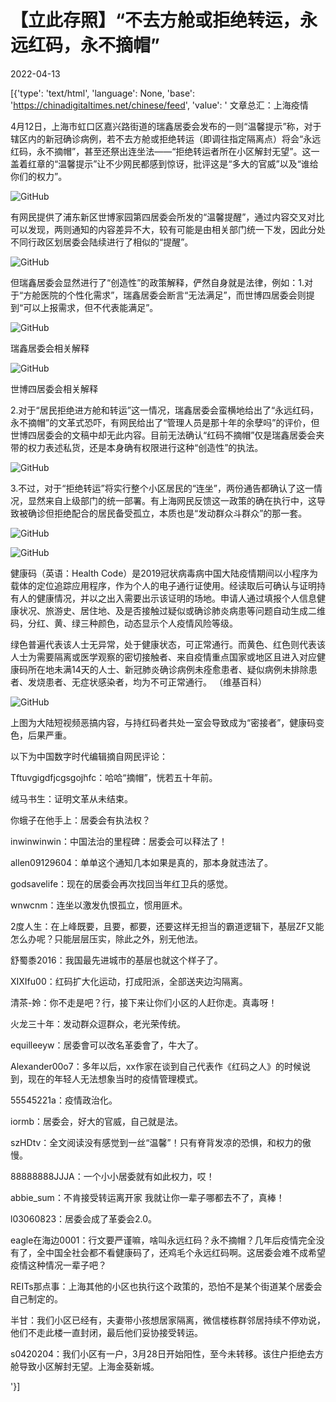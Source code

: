 # 【立此存照】“不去方舱或拒绝转运，永远红码，永不摘帽”

2022-04-13

[{'type': 'text/html', 'language': None, 'base': 'https://chinadigitaltimes.net/chinese/feed', 'value': ' 文章总汇：上海疫情













4月12日，上海市虹口区嘉兴路街道的瑞鑫居委会发布的一则“温馨提示”称，对于辖区内的新冠确诊病例，若不去方舱或拒绝转运（即调往指定隔离点）将会“永远红码，永不摘帽”，甚至还祭出连坐法——“拒绝转运者所在小区解封无望”。这一盖着红章的“温馨提示”让不少网民都感到惊讶，批评这是“多大的官威”以及“谁给你们的权力”。

![GitHub](https://chinadigitaltimes.net/chinese/files/2022/04/image-1649845517751.png)

有网民提供了浦东新区世博家园第四居委会所发的“温馨提醒”，通过内容交叉对比可以发现，两则通知的内容差异不大，较有可能是由相关部门统一下发，因此分处不同行政区划居委会陆续进行了相似的“提醒”。

![GitHub](https://chinadigitaltimes.net/chinese/files/2022/04/image-1649846008100.png)

但瑞鑫居委会显然进行了“创造性”的政策解释，俨然自身就是法律，例如：1.对于“方舱医院的个性化需求”，瑞鑫居委会断言“无法满足”，而世博四居委会则提到“可以上报需求，但不代表能满足”。

![GitHub](https://chinadigitaltimes.net/chinese/files/2022/04/image-1649847215847.png)

瑞鑫居委会相关解释  

![GitHub](https://chinadigitaltimes.net/chinese/files/2022/04/image-1649847226674.png)

世博四居委会相关解释  

2.对于“居民拒绝进方舱和转运”这一情况，瑞鑫居委会蛮横地给出了“永远红码，永不摘帽”的文革式恐吓，有网民给出了“管理人员是那十年的余孽吗”的评价，但世博四居委会的文稿中却无此内容。目前无法确认“红码不摘帽”仅是瑞鑫居委会夹带的权力表述私货，还是本身确有权限进行这种“创造性”的执法。

![GitHub](https://chinadigitaltimes.net/chinese/files/2022/04/image-1649847272658.png)

3.不过，对于“拒绝转运”将实行整个小区居民的“连坐”，两份通告都确认了这一情况，显然来自上级部门的统一部署。有上海网民反馈这一政策的确在执行中，这导致被确诊但拒绝配合的居民备受孤立，本质也是“发动群众斗群众”的那一套。

![GitHub](https://chinadigitaltimes.net/chinese/files/2022/04/image-1649850209749.png)

![GitHub](https://chinadigitaltimes.net/chinese/files/2022/04/image-1649850221672.png)



健康码（英语：Health Code）是2019冠状病毒病中国大陆疫情期间以小程序为载体的定位追踪应用程序，作为个人的电子通行证使用。经读取后可确认与证明持有人的健康情况，并以之出入需要出示该证明的场地。申请人通过填报个人信息健康状况、旅游史、居住地、及是否接触过疑似或确诊肺炎病患等问题自动生成二维码，分红、黄、绿三种颜色，动态显示个人疫情风险等级。

绿色普遍代表该人士无异常，处于健康状态，可正常通行。而黄色、红色则代表该人士为需要隔离或医学观察的密切接触者、来自疫情重点国家或地区且进入对应健康码所在地未满14天的人士、新冠肺炎确诊病例未痊愈患者、疑似病例未排除患者、发烧患者、无症状感染者，均为不可正常通行。 （维基百科）

![GitHub](https://chinadigitaltimes.net/chinese/files/2022/04/image-1649852005797.png)

上图为大陆短视频恶搞内容，与持红码者共处一室会导致成为“密接者”，健康码变色，后果严重。



以下为中国数字时代编辑摘自网民评论：



Tftuvgigdfjcgsgojhfc：哈哈“摘帽”，恍若五十年前。

绒马书生：证明文革从未结束。

你蛾子在他手上：居委会有执法权？

inwinwinwin：中国法治的里程碑：居委会可以释法了！

allen09129604：单单这个通知几本如果是真的，那本身就违法了。

godsavelife：现在的居委会再次找回当年红卫兵的感觉。

wnwcnm：连坐以激发仇恨孤立，惯用匪术。

2度人生：在上峰既要，且要，都要，还要这样无担当的霸道逻辑下，基层ZF又能怎么办呢？只能层层压实，除此之外，别无他法。

舒蜀黍2016：我国最先进城市的基层也就这个样子了。

XIXIfu00：红码扩大化运动，打成阳派，全部送夹边沟隔离。

清茶-姈：你不走是吧？行，接下来让你们小区的人赶你走。真毒呀！

火龙三十年：发动群众逗群众，老光荣传统。

equilleeyw：居委會可以改名革委會了，牛大了。

Alexander00o7：多年以后，xx作家在谈到自己代表作《红码之人》的时候说到，现在的年轻人无法想象当时的疫情管理模式。

55545221a：疫情政治化。

iormb：居委会，好大的官威，自己就是法。

szHDtv：全文阅读没有感觉到一丝“温馨”！只有脊背发凉的恐惧，和权力的傲慢。

88888888JJJA：一个小小居委就有如此权力，哎！

abbie_sum：不肯接受转运离开家 我就让你一辈子哪都去不了，真棒！

l03060823：居委会成了革委会2.0。

eagle在海边0001：行文要严谨嘛，啥叫永远红码？永不摘帽？几年后疫情完全没有了，全中国全社会都不看健康码了，还鸡毛个永远红码啊。这居委会难不成希望疫情这种情况一辈子吧？

REITs那点事：上海其他的小区也执行这个政策的，恐怕不是某个街道某个居委会自己制定的。

半甘：我们小区已经有，夫妻带小孩想居家隔离，微信楼栋群邻居持续不停劝说，他们不走此楼一直封闭，最后他们妥协接受转运。

s0420204：我们小区有一户，3月28日开始阳性，至今未转移。该住户拒绝去方舱导致小区解封无望。上海金葵新城。

'}]